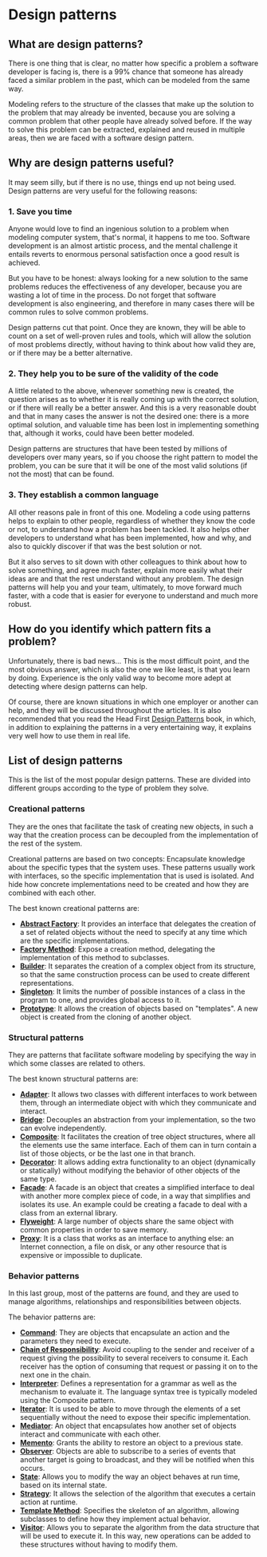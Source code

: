 # Design patterns

[comment]: <> (<img align="right" src="https://camo.githubusercontent.com/cfcaf3a99103d61f387761e5fc445d9ba0203b01/68747470733a2f2f7472617669732d63692e6f72672f6477796c2f657374612e7376673f6272616e63683d6d6173746572">)

## What are design patterns?

There is one thing that is clear, no matter how specific a problem a software developer is facing is, there is a 99% chance that someone has already faced a similar problem in the past, which can be modeled from the same way.

Modeling refers to the structure of the classes that make up the solution to the problem that may already be invented, because you are solving a common problem that other people have already solved before. If the way to solve this problem can be extracted, explained and reused in multiple areas, then we are faced with a software design pattern.

## Why are design patterns useful?

It may seem silly, but if there is no use, things end up not being used. Design patterns are very useful for the following reasons:

### 1. Save you time

Anyone would love to find an ingenious solution to a problem when modeling computer system, that's normal, it happens to me too. Software development is an almost artistic process, and the mental challenge it entails reverts to enormous personal satisfaction once a good result is achieved.

But you have to be honest: always looking for a new solution to the same problems reduces the effectiveness of any developer, because you are wasting a lot of time in the process. Do not forget that software development is also engineering, and therefore in many cases there will be common rules to solve common problems.

Design patterns cut that point. Once they are known, they will be able to count on a set of well-proven rules and tools, which will allow the solution of most problems directly, without having to think about how valid they are, or if there may be a better alternative.

### 2. They help you to be sure of the validity of the code

A little related to the above, whenever something new is created, the question arises as to whether it is really coming up with the correct solution, or if there will really be a better answer. And this is a very reasonable doubt and that in many cases the answer is not the desired one: there is a more optimal solution, and valuable time has been lost in implementing something that, although it works, could have been better modeled.

Design patterns are structures that have been tested by millions of developers over many years, so if you choose the right pattern to model the problem, you can be sure that it will be one of the most valid solutions (if not the most) that can be found.

### 3. They establish a common language

All other reasons pale in front of this one. Modeling a code using patterns helps to explain to other people, regardless of whether they know the code or not, to understand how a problem has been tackled. It also helps other developers to understand what has been implemented, how and why, and also to quickly discover if that was the best solution or not.

But it also serves to sit down with other colleagues to think about how to solve something, and agree much faster, explain more easily what their ideas are and that the rest understand without any problem. The design patterns will help you and your team, ultimately, to move forward much faster, with a code that is easier for everyone to understand and much more robust.

## How do you identify which pattern fits a problem?

Unfortunately, there is bad news… This is the most difficult point, and the most obvious answer, which is also the one we like least, is that you learn by doing. Experience is the only valid way to become more adept at detecting where design patterns can help.

Of course, there are known situations in which one employer or another can help, and they will be discussed throughout the articles. It is also recommended that you read the Head First [Design Patterns](https://drive.google.com/file/d/1HyBSWiaL4Treg7ggJ8ZhRh4eXUsFJokl/view?usp=sharing) book, in which, in addition to explaining the patterns in a very entertaining way, it explains very well how to use them in real life.

## List of design patterns

This is the list of the most popular design patterns. These are divided into different groups according to the type of problem they solve.

### Creational patterns

They are the ones that facilitate the task of creating new objects, in such a way that the creation process can be decoupled from the implementation of the rest of the system.

Creational patterns are based on two concepts: Encapsulate knowledge about the specific types that the system uses. These patterns usually work with interfaces, so the specific implementation that is used is isolated. And hide how concrete implementations need to be created and how they are combined with each other.

The best known creational patterns are:
* [**Abstract Factory**](patterns/creational/abstract-factory-en.md): It provides an interface that delegates the creation of a set of related objects without the need to specify at any time which are the specific implementations.
* [**Factory Method**](patterns/creational/factory-method-en.md): Expose a creation method, delegating the implementation of this method to subclasses.
* [**Builder**](patterns/creational/builder-en.md): It separates the creation of a complex object from its structure, so that the same construction process can be used to create different representations.
* [**Singleton**](patterns/creational/singleton-en.md): It limits the number of possible instances of a class in the program to one, and provides global access to it.
* [**Prototype**](patterns/creational/prototype-en.md): It allows the creation of objects based on "templates". A new object is created from the cloning of another object.

### Structural patterns

They are patterns that facilitate software modeling by specifying the way in which some classes are related to others.

The best known structural patterns are:
* [**Adapter**](patterns/structural/adapter-en.md): It allows two classes with different interfaces to work between them, through an intermediate object with which they communicate and interact.
* [**Bridge**](patterns/structural/bridge-en.md): Decouples an abstraction from your implementation, so the two can evolve independently.
* [**Composite**](patterns/structural/composite-en.md): It facilitates the creation of tree object structures, where all the elements use the same interface. Each of them can in turn contain a list of those objects, or be the last one in that branch.
* [**Decorator**](patterns/structural/decorator-en.md): It allows adding extra functionality to an object (dynamically or statically) without modifying the behavior of other objects of the same type.
* [**Facade**](patterns/structural/facade-en.md): A facade is an object that creates a simplified interface to deal with another more complex piece of code, in a way that simplifies and isolates its use. An example could be creating a facade to deal with a class from an external library.
* [**Flyweight**](patterns/structural/flyweight-en.md): A large number of objects share the same object with common properties in order to save memory.
* [**Proxy**](patterns/structural/proxy-en.md): It is a class that works as an interface to anything else: an Internet connection, a file on disk, or any other resource that is expensive or impossible to duplicate.

### Behavior patterns

In this last group, most of the patterns are found, and they are used to manage algorithms, relationships and responsibilities between objects.

The behavior patterns are:
* [**Command**](patterns/behavior/command.md): They are objects that encapsulate an action and the parameters they need to execute.
* [**Chain of Responsibility**](patterns/behavior/chain-of-responsibility.md): Avoid coupling to the sender and receiver of a request giving the possibility to several receivers to consume it. Each receiver has the option of consuming that request or passing it on to the next one in the chain.
* [**Interpreter**](patterns/behavior/interpreter.md): Defines a representation for a grammar as well as the mechanism to evaluate it. The language syntax tree is typically modeled using the Composite pattern.
* [**Iterator**](patterns/behavior/iterator.md): It is used to be able to move through the elements of a set sequentially without the need to expose their specific implementation.
* [**Mediator**](patterns/behavior/mediator.md): An object that encapsulates how another set of objects interact and communicate with each other.
* [**Memento**](patterns/behavior/memento.md): Grants the ability to restore an object to a previous state.
* [**Observer**](patterns/behavior/observer.md): Objects are able to subscribe to a series of events that another target is going to broadcast, and they will be notified when this occurs.
* [**State**](patterns/behavior/state.md): Allows you to modify the way an object behaves at run time, based on its internal state.
* [**Strategy**](patterns/behavior/strategy.md): It allows the selection of the algorithm that executes a certain action at runtime.
* [**Template Method**](patterns/behavior/template-method.md): Specifies the skeleton of an algorithm, allowing subclasses to define how they implement actual behavior.
* [**Visitor**](patterns/behavior/visitor.md): Allows you to separate the algorithm from the data structure that will be used to execute it. In this way, new operations can be added to these structures without having to modify them.
